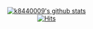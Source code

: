 <div align=center>
  
[![k8440009's github stats](https://github-readme-stats.vercel.app/api?username=k8440009)](https://github.com/anuraghazra/github-readme-stats)
</br>
[![Hits](https://hits.seeyoufarm.com/api/count/incr/badge.svg?url=https%3A%2F%2Fgithub.com%2FYUJO42)](https://hits.seeyoufarm.com)
<!--

</div>
